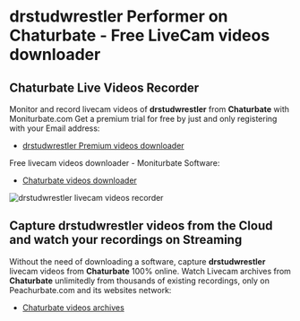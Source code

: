# drstudwrestler Performer on Chaturbate - Free LiveCam videos downloader

## Chaturbate Live Videos Recorder

Monitor and record livecam videos of **drstudwrestler** from **Chaturbate** with Moniturbate.com
Get a premium trial for free by just and only registering with your Email address:
* [drstudwrestler Premium videos downloader](https://moniturbate.com/request-demo-licence-key.html)

Free livecam videos downloader - Moniturbate Software:
* [Chaturbate videos downloader](https://moniturbate.com/moniturbate-download-software.html)

![drstudwrestler livecam videos recorder](https://peachurnet.com/templates/moniturbate-software.png)


## Capture drstudwrestler videos from the Cloud and watch your recordings on Streaming

Without the need of downloading a software, capture **drstudwrestler** livecam videos from **Chaturbate** 100% online.
Watch Livecam archives from **Chaturbate** unlimitedly from thousands of existing recordings, only on Peachurbate.com and its websites network:
* [Chaturbate videos archives](https://peachurnet.com/)